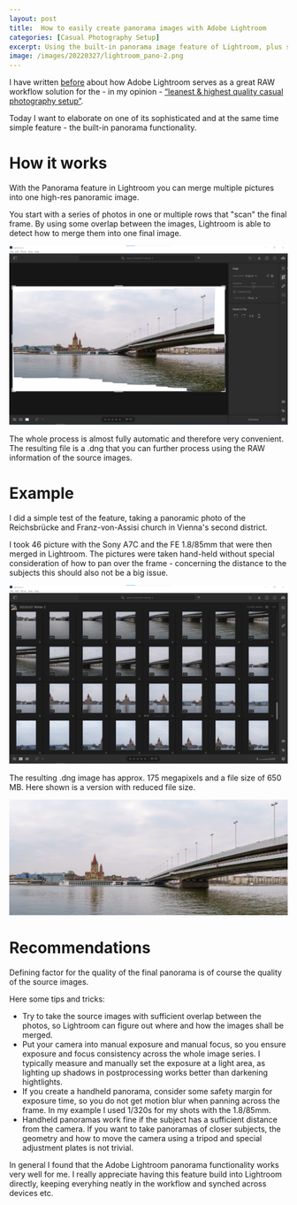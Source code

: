 ```yaml
---
layout: post
title:  How to easily create panorama images with Adobe Lightroom
categories: [Casual Photography Setup]
excerpt: Using the built-in panorama image feature of Lightroom, plus some recommendations on how to achieve the best results
image: /images/20220327/lightroom_pano-2.png
---
```


I have written [before](../raw_workflow_with_adobe_lightroom/) about how Adobe Lightroom serves as a great RAW workflow solution for the - in my opinion - [“leanest & highest quality casual photography setup”](../leanest_highest_quality_casual_photography_setup/).

Today I want to elaborate on one of its sophisticated and at the same time simple feature - the built-in panorama functionality. 

# How it works

With the Panorama feature in Lightroom you can merge multiple pictures into one high-res panoramic image.

You start with a series of photos in one or multiple rows that "scan" the final frame. By using some overlap between the images, Lightroom is able to detect how to merge them into one final image.

![Adobe Lightroom Panorama Merge](../images/20220326/lightroom_pano-2.png)

The whole process is almost fully automatic and therefore very convenient. The resulting file is a .dng that you can further process using the RAW information of the source images.


# Example

I did a simple test of the feature, taking a panoramic photo of the Reichsbrücke and Franz-von-Assisi church in Vienna's second district.

I took 46 picture with the Sony A7C and the FE 1.8/85mm that were then merged in Lightroom. The pictures were taken hand-held without special consideration of how to pan over the frame - concerning the distance to the subjects this should also not be a big issue.

![Adobe Lightroom Panorama Merge](../images/20220326/lightroom_pano-1.png)

The resulting .dng image has approx. 175 megapixels and a file size of 650 MB. Here shown is a version with reduced file size.

![Adobe Lightroom Panorama Merge](../images/20220326/lightroom_pano.jpg)

# Recommendations

Defining factor for the quality of the final panorama is of course the quality of the source images.

Here some tips and tricks:

- Try to take the source images with sufficient overlap between the photos, so Lightroom can figure out where and how the images shall be merged.
- Put your camera into manual exposure and manual focus, so you ensure exposure and focus consistency across the whole image series. I typically measure and manually set the exposure at a light area, as lighting up shadows in postprocessing works better than darkening hightlights.
- If you create a handheld panorama, consider some safety margin for exposure time, so you do not get motion blur when panning across the frame. In my example I used 1/320s for my shots with the 1.8/85mm.
- Handheld panoramas work fine if the subject has a sufficient distance from the camera. If you want to take panoramas of closer subjects, the geometry and how to move the camera using a tripod and special adjustment plates is not trivial. 

In general I found that the Adobe Lightroom panorama functionality works very well for me. I really appreciate having this feature build into Lightroom directly, keeping everyhing neatly in the workflow and synched across devices etc.
